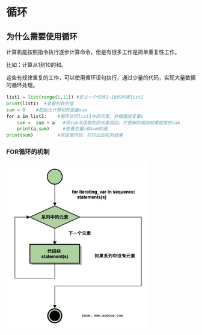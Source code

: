 # 循环

## 为什么需要使用循环

计算机能按照指令执行逐步计算命令，但是有很多工作是简单重复性工作。

比如：计算从1到10的和。

这些有规律重复的工作，可以使用循环语句执行，通过少量的代码，实现大量数据的循环处理。

```python
list1 = list(range(1,11)) #定义一个包含1-10的列表list1
print(list1)  #查看列表的值
sum = 0    #初始化计算和的变量sum
for a in list1:    #循环访问list1中的元素，并赋值给变量a
    sum =  sum + a   #将sum与读取到的元素相加，并把新的相加结果赋值给sum
    print(a,sum)     #查看变量a和sum的值
print(sum)         #完成循环后，打印出加和的结果
```

### FOR循环的机制

![](../../.gitbook/assets/image%20%284%29.png)





